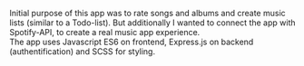 Initial purpose of this app was to rate songs and albums and create music lists (similar to a Todo-list). 
But additionally I wanted to connect the app with Spotify-API, to create a real music app experience.  
The app uses Javascript ES6 on frontend, Express.js on backend (authentification) and SCSS for styling.  
